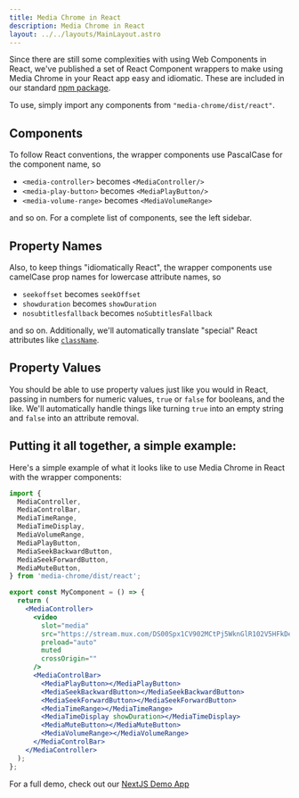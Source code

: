 ```yaml
---
title: Media Chrome in React
description: Media Chrome in React
layout: ../../layouts/MainLayout.astro
---
```


Since there are still some complexities with using Web Components in React, we've published a set of React Component wrappers to make using Media Chrome in your React app easy and idiomatic. These are included in our standard [npm package](https://www.npmjs.com/package/media-chrome).

To use, simply import any components from `"media-chrome/dist/react"`.

## Components

To follow React conventions, the wrapper components use PascalCase for the component name, so

- `<media-controller>` becomes `<MediaController/>`
- `<media-play-button>` becomes `<MediaPlayButton/>`
- `<media-volume-range>` becomes `<MediaVolumeRange>`

and so on. For a complete list of components, see the left sidebar.

## Property Names

Also, to keep things "idiomatically React", the wrapper components use camelCase prop names for lowercase attribute names, so

- `seekoffset` becomes `seekOffset`
- `showduration` becomes `showDuration`
- `nosubtitlesfallback` becomes `noSubtitlesFallback`

and so on. Additionally, we'll automatically translate "special" React attributes like [`className`](https://reactjs.org/docs/dom-elements.html#classname).

## Property Values

You should be able to use property values just like you would in React, passing in numbers for numeric values, `true` or `false` for booleans, and the like. We'll automatically handle things like turning `true` into an empty string and `false` into an attribute removal.

## Putting it all together, a simple example:

Here's a simple example of what it looks like to use Media Chrome in React with the wrapper components:

```jsx
import {
  MediaController,
  MediaControlBar,
  MediaTimeRange,
  MediaTimeDisplay,
  MediaVolumeRange,
  MediaPlayButton,
  MediaSeekBackwardButton,
  MediaSeekForwardButton,
  MediaMuteButton,
} from 'media-chrome/dist/react';

export const MyComponent = () => {
  return (
    <MediaController>
      <video
        slot="media"
        src="https://stream.mux.com/DS00Spx1CV902MCtPj5WknGlR102V5HFkDe/high.mp4"
        preload="auto"
        muted
        crossOrigin=""
      />
      <MediaControlBar>
        <MediaPlayButton></MediaPlayButton>
        <MediaSeekBackwardButton></MediaSeekBackwardButton>
        <MediaSeekForwardButton></MediaSeekForwardButton>
        <MediaTimeRange></MediaTimeRange>
        <MediaTimeDisplay showDuration></MediaTimeDisplay>
        <MediaMuteButton></MediaMuteButton>
        <MediaVolumeRange></MediaVolumeRange>
      </MediaControlBar>
    </MediaController>
  );
};
```

For a full demo, check out our [NextJS Demo App](https://github.com/muxinc/media-chrome/tree/main/demos/nextjs-with-typescript)
